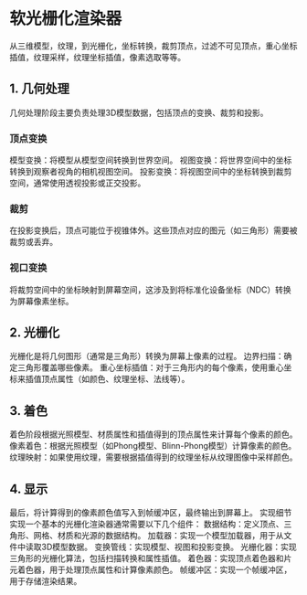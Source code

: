 # 软光栅化渲染器
从三维模型，纹理，到光栅化，坐标转换，裁剪顶点，过滤不可见顶点，重心坐标插值，纹理采样，纹理坐标插值，像素选取等等。

## 1. 几何处理
几何处理阶段主要负责处理3D模型数据，包括顶点的变换、裁剪和投影。
### 顶点变换
模型变换：将模型从模型空间转换到世界空间。
视图变换：将世界空间中的坐标转换到观察者视角的相机视图空间。
投影变换：将视图空间中的坐标转换到裁剪空间，通常使用透视投影或正交投影。
### 裁剪
在投影变换后，顶点可能位于视锥体外。这些顶点对应的图元（如三角形）需要被裁剪或丢弃。
### 视口变换
将裁剪空间中的坐标映射到屏幕空间，这涉及到将标准化设备坐标（NDC）转换为屏幕像素坐标。
## 2. 光栅化
光栅化是将几何图形（通常是三角形）转换为屏幕上像素的过程。
边界扫描：确定三角形覆盖哪些像素。
重心坐标插值：对于三角形内的每个像素，使用重心坐标来插值顶点属性（如颜色、纹理坐标、法线等）。
## 3. 着色
着色阶段根据光照模型、材质属性和插值得到的顶点属性来计算每个像素的颜色。
像素着色：根据光照模型（如Phong模型、Blinn-Phong模型）计算像素的颜色。
纹理映射：如果使用纹理，需要根据插值得到的纹理坐标从纹理图像中采样颜色。
## 4. 显示
最后，将计算得到的像素颜色值写入到帧缓冲区，最终输出到屏幕上。
实现细节
实现一个基本的光栅化渲染器通常需要以下几个组件：
数据结构：定义顶点、三角形、网格、材质和光源的数据结构。
加载器：实现一个模型加载器，用于从文件中读取3D模型数据。
变换管线：实现模型、视图和投影变换。
光栅化器：实现三角形的光栅化算法，包括扫描转换和属性插值。
着色器：实现顶点着色器和片元着色器，用于处理顶点属性和计算像素颜色。
帧缓冲区：实现一个帧缓冲区，用于存储渲染结果。
